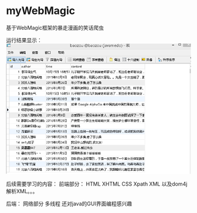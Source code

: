 # myWebMagic
基于WebMagic框架的暴走漫画的笑话爬虫

运行结果显示：
![结果](https://github.com/linwanxin/myWebMagic/blob/master/resultImg/%E6%8D%95%E8%8E%B7.PNG)

后续需要学习的内容：
前端部分：
HTML
XHTML
CSS
Xpath
XML
以及dom4j解析XML。。。

后端：
网络部分
多线程
还对java的GUI界面编程感兴趣
